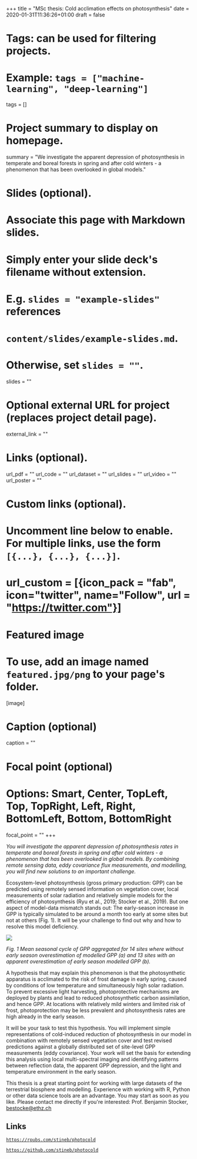 +++
title = "MSc thesis: Cold acclimation effects on photosynthesis"
date = 2020-01-31T11:36:26+01:00
draft = false

# Tags: can be used for filtering projects.
# Example: `tags = ["machine-learning", "deep-learning"]`
tags = []

# Project summary to display on homepage.
summary = "We investigate the apparent depression of photosynthesis in temperate and boreal forests in spring and after cold winters - a phenomenon that has been overlooked in global models."

# Slides (optional).
#   Associate this page with Markdown slides.
#   Simply enter your slide deck's filename without extension.
#   E.g. `slides = "example-slides"` references 
#   `content/slides/example-slides.md`.
#   Otherwise, set `slides = ""`.
slides = ""

# Optional external URL for project (replaces project detail page).
external_link = ""

# Links (optional).
url_pdf = ""
url_code = ""
url_dataset = ""
url_slides = ""
url_video = ""
url_poster = ""

# Custom links (optional).
#   Uncomment line below to enable. For multiple links, use the form `[{...}, {...}, {...}]`.
# url_custom = [{icon_pack = "fab", icon="twitter", name="Follow", url = "https://twitter.com"}]

# Featured image
# To use, add an image named `featured.jpg/png` to your page's folder. 
[image]
  # Caption (optional)
  caption = ""

  # Focal point (optional)
  # Options: Smart, Center, TopLeft, Top, TopRight, Left, Right, BottomLeft, Bottom, BottomRight
  focal_point = ""
+++

*You will investigate the apparent depression of photosynthesis rates in temperate and boreal forests in spring and after cold winters - a phenomenon that has been overlooked in global models. By combining remote sensing data, eddy covariance flux measurements, and modelling, you will find new solutions to an important challenge.*

Ecosystem-level photosynthesis (gross primary production: GPP) can be predicted using remotely sensed information on vegetation cover, local measurements of solar radiation and relatively simple models for the efficiency of photosynthesis (Ryu et al., 2019; Stocker et al., 2019). But one aspect of model-data mismatch stands out: The early-season increase in GPP is typically simulated to be around a month too early at some sites but not at others (Fig. 1). It will be your challenge to find out why and how to resolve this model deficiency.

![](/img/photocold.png)

*Fig. 1 Mean seasonal cycle of GPP aggregated for 14 sites where without early season overestimation of modelled GPP (a) and 13 sites with an apparent overestimation of early season modelled GPP (b).*

A hypothesis that may explain this phenomenon is that the photosynthetic apparatus is acclimated to the risk of frost damage in early spring, caused by conditions of low temperature and simultaneously high solar radiation. To prevent excessive light harvesting, photoprotective mechanisms are deployed by plants and lead to reduced photosynthetic carbon assimilation, and hence GPP. At locations with relatively mild winters and limited risk of frost, photoprotection may be less prevalent and photosynthesis rates are high already in the early season.

It will be your task to test this hypothesis. You will implement simple representations of cold-induced reduction of photosynthesis in our model in combination with remotely sensed vegetation cover and test revised predictions against a globally distributed set of site-level GPP measurements (eddy covariance). Your work will set the basis for extending this analysis using local multi-spectral imaging and identifying patterns between reflection data, the apparent GPP depression, and the light and temperature environment in the early season.

This thesis is a great starting point for working with large datasets of the terrestrial biosphere and modelling. Experience with working with R, Python or other data science tools are an advantage. You may start as soon as you like. Please contact me directly if you're interested: Prof. Benjamin Stocker, bestocke@ethz.ch

## Links

[`https://rpubs.com/stineb/photocold`](https://rpubs.com/stineb/photocold)

[`https://github.com/stineb/photocold`](https://github.com/stineb/photocold)
